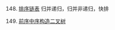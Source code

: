 148. [排序链表](https://leetcode-cn.com/problems/sort-list/)
归并递归，归并非递归，快排
     
105. [前序中序构造二叉树](https://leetcode-cn.com/problems/construct-binary-tree-from-preorder-and-inorder-traversal/)
